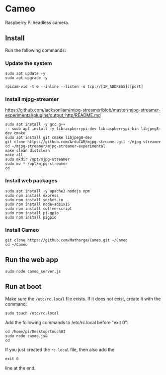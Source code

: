 # Cameo
Raspberry Pi headless camera.

## Install

Run the following commands:

### Update the system
```
sudo apt update -y
sudo apt upgrade -y
```

```
rpicam-vid -t 0 --inline --listen -o tcp://[IP_ADDRESS]:[port]
```

### Install mjpg-streamer
https://github.com/jacksonliam/mjpg-streamer/blob/master/mjpg-streamer-experimental/plugins/output_http/README.md
```
sudo apt install -y gcc g++
-- sudo apt install -y libraspberrypi-dev libraspberrypi-bin libjpeg8-dev cmake
sudo apt install git cmake libjpeg8-dev
git clone https://github.com/ArduCAM/mjpg-streamer.git ~/mjpg-streamer
cd ~/mjpg-streamer/mjpg-streamer-experimental
make clean distclean
make all
sudo mkdir /opt/mjpg-streamer
sudo mv * /opt/mjpg-streamer
cd
```

### Install web packages
```
sudo apt install -y apache2 nodejs npm
sudo npm install express
sudo npm install socket.io
sudo npm install node-ads1x15
sudo npm install coffee-script
sudo npm install pi-gpio
sudo npm install pigpio
```

### Install Cameo
```
git clone https://github.com/Mathorga/Cameo.git ~/Cameo
cd ~/Cameo
```

## Run the web app
```
sudo node cameo_server.js
```

## Run at boot
Make sure the ```/etc/rc.local``` file exists. If it does not exist, create it with the command:
```
sudo touch /etc/rc.local
```

Add the following commands to /etc/rc.local before "exit 0":

```
cd /home/pi/Desktop/touchUI
sudo node cameo.js&
cd
```

If you just created the ```rc.local``` file, then also add the
```
exit 0
```
line at the end.